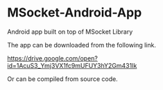# MSocket-Android-App
Android app built on top of MSocket Library

The app can be downloaded from the following link.

https://drive.google.com/open?id=1AcuS3_Ymj3VX1fc9mUFUY3hY2Gm431Ik

Or can be compiled from source code.



